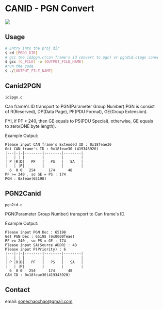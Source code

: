 # CANID - PGN Convert
![](https://img.shields.io/badge/license-MIT-000000.svg)

## Usage

```bash
# Entry into the proj dir
$ cd [PROJ_DIR]
# gcc the id2pgn.c(can frame's id convert to pgn) or pgn2id.c(pgn convert to can frame's id)
$ gcc [C_FILE] -o [OUTPUT_FILE_NAME]
#run the code
$ ./[OUTPUT_FILE_NAME]
```

## Canid2PGN
`id2pgn.c`

Can frame's ID transport to PGN(Parameter Group Number).PGN is consist of R(Reserved), DP(Data Page), PF(PDU Format), GE(Group Extension).

FYI, if PF > 240, then GE equals to PS(PDU Special), otherwise, GE equals to zero(ONE byte length).

Example Output:

```
Please input CAN frame's Extended ID : 0x18feae30
Get CAN frame's ID : 0x18feae30 (419343920)
|---|-|-|--------|--------|--------|
|   | | |        |        |        |
| P |R|D|   PF   |   PS   |   SA   |
|   | |P|        |        |        |
  6  0 0   254      174      48     
PF >= 240 , so GE = PS : 174
PGN : 0xfeae(65198)

```

## PGN2Canid
`pgn2id.c`

PGN(Parameter Group Number) transport to Can frame's ID.

Example Output:

```
Please input PGN Dec : 65198
Get PGN Dec : 65198 (0x0000feae)
PF >= 240 , so PS = GE : 174
Please input SA(Source ADDR) : 48
Please input P(Priority) : 6
|---|-|-|--------|--------|--------|
|   | | |        |        |        |
| P |R|D|   PF   |   PS   |   SA   |
|   | |P|        |        |        |
  6  0 0   254      174      48     
CAN ID : 0x18feae30(419343920)

```
## Contact 

email: sonechaochao@gmail.com